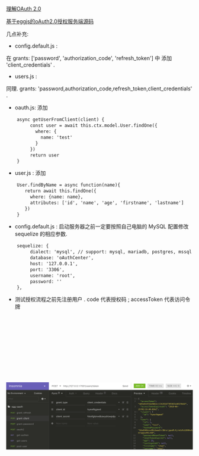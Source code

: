 [理解OAuth 2.0](http://www.ruanyifeng.com/blog/2014/05/oauth_2_0.html)

[基于eggjs的oAuth2.0授权服务端源码](https://github.com/caiya/eggjs-oAuth2-server)

几点补充: 

 - config.default.js : 

 在  grants: ['password', 'authorization_code', 'refresh_token'] 中 添加 'client_credentials' .

 - users.js : 

 同理.  grants: 'password,authorization_code,refresh_token,client_credentials' .

 - oauth.js: 添加

 ```
     async getUserFromClient(client) {
	      const user = await this.ctx.model.User.findOne({
	        where: {
	          name: 'test'
	        }
	      })
	      return user
     }
 ```

 - user.js : 添加

 ```
	 User.findByName = async function(name){
	    return await this.findOne({
	      where: {name: name},
	      attributes: ['id', 'name', 'age', 'firstname', 'lastname']
	    })
	 }
 ```

 - config.default.js : 启动服务器之前一定要按照自己电脑的 MySQL 配置修改 sequelize 的相应参数.

 ```
     sequelize: {
	      dialect: 'mysql', // support: mysql, mariadb, postgres, mssql
	      database: 'oAuthCenter',
	      host: '127.0.0.1',
	      port: '3306',
	      username: 'root',
	      password: ''
     },
  ```

  - 测试授权流程之前先注册用户 . code 代表授权码 ; accessToken 代表访问令牌


   <img src="./img/auth.png" style="width:800px; margin: 180px auto;"  />





